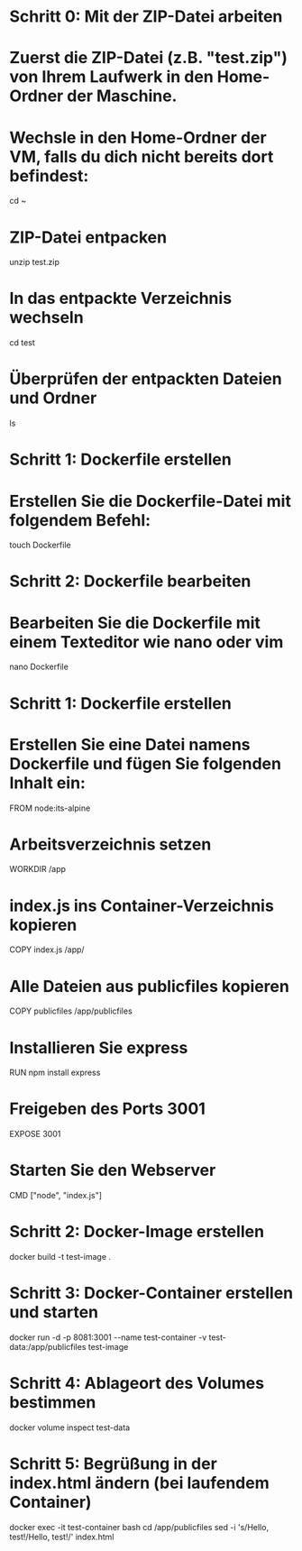 # Schritt 0: Mit der ZIP-Datei arbeiten
# Zuerst die ZIP-Datei (z.B. "test.zip") von Ihrem Laufwerk in den Home-Ordner der Maschine.

# Wechsle in den Home-Ordner der VM, falls du dich nicht bereits dort befindest:
cd ~ 

# ZIP-Datei entpacken
unzip test.zip

# In das entpackte Verzeichnis wechseln
cd test

# Überprüfen der entpackten Dateien und Ordner
ls

# Schritt 1: Dockerfile erstellen
# Erstellen Sie die Dockerfile-Datei mit folgendem Befehl:

touch Dockerfile

# Schritt 2: Dockerfile bearbeiten
# Bearbeiten Sie die Dockerfile mit einem Texteditor wie nano oder vim

nano Dockerfile


# Schritt 1: Dockerfile erstellen
# Erstellen Sie eine Datei namens Dockerfile und fügen Sie folgenden Inhalt ein:

FROM node:its-alpine

# Arbeitsverzeichnis setzen
WORKDIR /app

# index.js ins Container-Verzeichnis kopieren
COPY index.js /app/

# Alle Dateien aus publicfiles kopieren
COPY publicfiles /app/publicfiles

# Installieren Sie express
RUN npm install express

# Freigeben des Ports 3001
EXPOSE 3001

# Starten Sie den Webserver
CMD ["node", "index.js"]

# Schritt 2: Docker-Image erstellen
docker build -t test-image .

# Schritt 3: Docker-Container erstellen und starten
docker run -d -p 8081:3001 --name test-container -v test-data:/app/publicfiles test-image

# Schritt 4: Ablageort des Volumes bestimmen
docker volume inspect test-data

# Schritt 5: Begrüßung in der index.html ändern (bei laufendem Container)
docker exec -it test-container bash
cd /app/publicfiles
sed -i 's/Hello, test!/Hello, test!/' index.html
